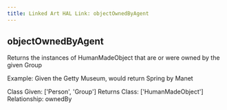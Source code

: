 ```yaml
---
title: Linked Art HAL Link: objectOwnedByAgent
---
```


## objectOwnedByAgent

Returns the instances of HumanMadeObject that are or were owned by the given Group

Example: Given the Getty Museum, would return Spring by Manet

Class Given: ['Person', 'Group']
Returns Class: ['HumanMadeObject']
Relationship: ownedBy
